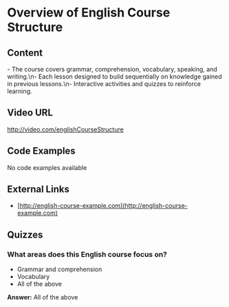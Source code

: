 # Overview of English Course Structure

## Content

\- The course covers grammar, comprehension, vocabulary, speaking, and writing.\n- Each lesson designed to build sequentially on knowledge gained in previous lessons.\n- Interactive activities and quizzes to reinforce learning.

## Video URL

http://video.com/englishCourseStructure

## Code Examples

No code examples available

## External Links

- [http://english-course-example.com](http://english-course-example.com)

## Quizzes

### What areas does this English course focus on?

- Grammar and comprehension
- Vocabulary
- All of the above

**Answer:** All of the above
